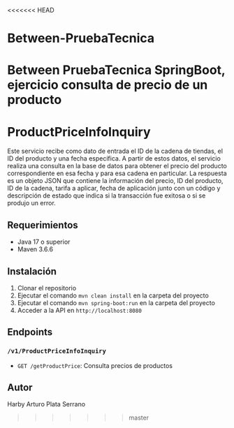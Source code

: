 <<<<<<< HEAD
# Between-PruebaTecnica
Between PruebaTecnica SpringBoot, ejercicio consulta de precio de un producto
=======
# ProductPriceInfoInquiry

Este servicio recibe como dato de entrada el ID de la cadena de tiendas, el ID del producto y una fecha específica. A partir de estos datos, el servicio realiza una consulta en la base de datos para obtener el precio del producto correspondiente en esa fecha y para esa cadena en particular. La respuesta es un objeto JSON que contiene la información del precio, ID del producto, ID de la cadena, tarifa a aplicar, fecha de aplicación junto con un código y descripción de estado que indica si la transacción fue exitosa o si se produjo un error.

## Requerimientos

- Java 17 o superior
- Maven 3.6.6

## Instalación

1. Clonar el repositorio
2. Ejecutar el comando `mvn clean install` en la carpeta del proyecto
4. Ejecutar el comando `mvn spring-boot:run` en la carpeta del proyecto
3. Acceder a la API en `http://localhost:8080`

## Endpoints

### `/v1/ProductPriceInfoInquiry`

- `GET /getProductPrice`: Consulta precios de productos

## Autor

Harby Arturo Plata Serrano
>>>>>>> master
